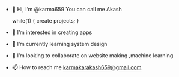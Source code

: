 - 👋 Hi, I’m @karma659
         You can call me Akash
         
   while(1)
  {
  create projects;
  }
  
- 👀 I’m interested in creating apps
- 🌱 I’m currently learning system design
- 💞️ I’m looking to collaborate on  website making ,machine learning 
- 📫 How to reach me  karmakarakash659@gmail.com


<!---
karma659/karma659 is a ✨ special ✨ repository because its `README.md` (this file) appears on your GitHub profile.
You can click the Preview link to take a look at your changes.
--->
